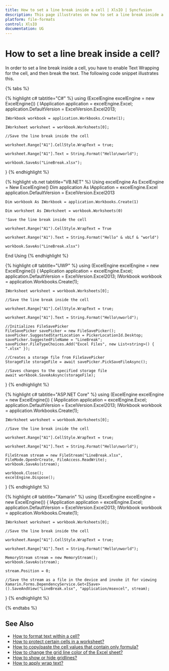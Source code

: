 ```yaml
---
title: How to set a line break inside a cell | XlsIO | Syncfusion
description: This page illustrates on how to set a line break inside a cell using Syncfusion .NET Excel library (XlsIO).
platform: file-formats
control: XlsIO
documentation: UG
---
```


# How to set a line break inside a cell?

In order to set a line break inside a cell, you have to enable Text Wrapping for the cell, and then break the text. The following code snippet illustrates this.

{% tabs %}  

{% highlight c# tabtitle="C#" %}
using (ExcelEngine excelEngine = new ExcelEngine())
{
    IApplication application = excelEngine.Excel;
    application.DefaultVersion = ExcelVersion.Excel2013;

    IWorkbook workbook = application.Workbooks.Create(1);

    IWorksheet worksheet = workbook.Worksheets[0];

    //Save the line break inside the cell

    worksheet.Range["A1"].CellStyle.WrapText = true;

    worksheet.Range["A1"].Text = String.Format("Hello\nworld");

    workbook.SaveAs("LineBreak.xlsx");
}
{% endhighlight %}

{% highlight vb.net tabtitle="VB.NET" %}
Using excelEngine As ExcelEngine = New ExcelEngine()
    Dim application As IApplication = excelEngine.Excel
    application.DefaultVersion = ExcelVersion.Excel2013

    Dim workbook As IWorkbook = application.Workbooks.Create(1)

    Dim worksheet As IWorksheet = workbook.Worksheets(0)

    'Save the line break inside the cell

    worksheet.Range("A1").CellStyle.WrapText = True

    worksheet.Range("A1").Text = String.Format("Hello" & vbLf & "world")

    workbook.SaveAs("LineBreak.xlsx")
End Using
{% endhighlight %}

{% highlight c# tabtitle="UWP" %}
using (ExcelEngine excelEngine = new ExcelEngine())
{
    IApplication application = excelEngine.Excel;
    application.DefaultVersion = ExcelVersion.Excel2013;
    IWorkbook workbook = application.Workbooks.Create(1);

    IWorksheet worksheet = workbook.Worksheets[0];

    //Save the line break inside the cell

    worksheet.Range["A1"].CellStyle.WrapText = true;

    worksheet.Range["A1"].Text = String.Format("Hello\nworld");

    //Initializes FileSavePicker
    FileSavePicker savePicker = new FileSavePicker();
    savePicker.SuggestedStartLocation = PickerLocationId.Desktop;
    savePicker.SuggestedFileName = "LineBreak";
    savePicker.FileTypeChoices.Add("Excel Files", new List<string>() { ".xlsx" });

    //Creates a storage file from FileSavePicker
    StorageFile storageFile = await savePicker.PickSaveFileAsync();

    //Saves changes to the specified storage file
    await workbook.SaveAsAsync(storageFile);
}
{% endhighlight %}

{% highlight c# tabtitle="ASP.NET Core" %}
using (ExcelEngine excelEngine = new ExcelEngine())
{
    IApplication application = excelEngine.Excel;
    application.DefaultVersion = ExcelVersion.Excel2013;
    IWorkbook workbook = application.Workbooks.Create(1);

    IWorksheet worksheet = workbook.Worksheets[0];

    //Save the line break inside the cell

    worksheet.Range["A1"].CellStyle.WrapText = true;

    worksheet.Range["A1"].Text = String.Format("Hello\nworld");

    FileStream stream = new FileStream("LineBreak.xlsx", FileMode.OpenOrCreate, FileAccess.ReadWrite);
    workbook.SaveAs(stream);

    workbook.Close();
    excelEngine.Dispose();
}
{% endhighlight %}

{% highlight c# tabtitle="Xamarin" %}
using (ExcelEngine excelEngine = new ExcelEngine())
{
    IApplication application = excelEngine.Excel;
    application.DefaultVersion = ExcelVersion.Excel2013;
    IWorkbook workbook = application.Workbooks.Create(1);

    IWorksheet worksheet = workbook.Worksheets[0];

    //Save the line break inside the cell

    worksheet.Range["A1"].CellStyle.WrapText = true;

    worksheet.Range["A1"].Text = String.Format("Hello\nworld");

    MemoryStream stream = new MemoryStream();
    workbook.SaveAs(stream);

    stream.Position = 0;

    //Save the stream as a file in the device and invoke it for viewing
    Xamarin.Forms.DependencyService.Get<ISave>().SaveAndView("LineBreak.xlsx", "application/msexcel", stream);
}
{% endhighlight %}

{% endtabs %}  

## See Also

* [How to format text within a cell?](how-to-format-text-within-a-cell)
* [How to protect certain cells in a worksheet?](how-to-protect-certain-cells-in-a-worksheet)
* [How to copy/paste the cell values that contain only formula?](how-to-copy-paste-the-cell-values-that-contain-only-formula)
* [How to change the grid line color of the Excel sheet?](how-to-change-the-grid-line-color-of-the-excel-sheet)
* [How to show or hide gridlines?](https://help.syncfusion.com/file-formats/xlsio/working-with-excel-worksheet#show-or-hide-grid-lines)
* [How to apply wrap text?](https://help.syncfusion.com/file-formats/xlsio/working-with-cell-or-range-formatting#apply-wrap-text)
